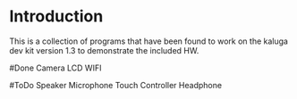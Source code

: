 # Introduction

This is a collection of programs that have been found to work on the kaluga dev kit version 1.3 to demonstrate the included HW.

#Done
Camera
LCD
WIFI

#ToDo
Speaker
Microphone
Touch Controller
Headphone
